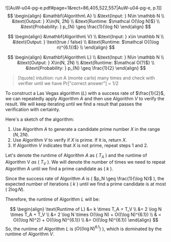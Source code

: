 ![[AuW-u04-pg-e.pdf#page=1&rect=86,405,522,557|AuW-u04-pg-e, p.1]]
$$
\begin{align}
&\mathbf{Algorithm\ A} \\
&\text{Input: } N\in \mathbb N \\
&\text{Output: } X\in(N, 2N) \\
&\text{Runtime: $\mathcal O(\log N)$} \\
&\text{Probability: } p_{N} \geq \frac{1}{\log N} 
\end{align}
$$

$$
\begin{align}
&\mathbf{Algorithm\ V} \\
&\text{Input: } x\in \mathbb N \\
&\text{Output: } \text{true / false} \\
&\text{Runtime: $\mathcal O((\log n)^{6.1})$} \\
\end{align}
$$

$$
\begin{align}
&\mathbf{Algorithm\ L} \\
&\text{Input: } N\in \mathbb N \\
&\text{Output: } X\in(N, 2N) \\
&\text{Runtime: $\mathcal O(?)$} \\
&\text{Probability: } p_{N} \geq \frac{1}{2} 
\end{align}
$$

>[!quote] intuition:
run A (monte carlo) many times and check with verifier until we have Pr\["correct answer"] = 1/2



To construct a Las Vegas algorithm ($L$) with a success rate of $\frac{1}{2}$, we can repeatedly apply Algorithm $A$ and then use Algorithm $V$ to verify the result. We will keep iterating until we find a result that passes the verification with certainty.

Here's a sketch of the algorithm:

1. Use Algorithm $A$ to generate a candidate prime number $X$ in the range $(N, 2N)$.
2. Use Algorithm $V$ to verify if $X$ is prime. If it is, return $X$.
3. If Algorithm $V$ indicates that $X$ is not prime, repeat steps 1 and 2.


Let's denote the runtime of Algorithm $A$ as \( $T_A$ \) and the runtime of Algorithm V $as$ \( $T_V$ \). We will denote the number of times we need to repeat Algorithm A until we find a prime candidate as \( $k$ \).

Since the success rate of Algorithm $A$ is \( $p_N \geq \frac{1}{\log N}$ \), the expected number of iterations \( $k$ \) until we find a prime candidate is at most \( $2 \log N$\).

Therefore, the runtime of Algorithm $L$ will be:

$$
\begin{align}
\text{Runtime of L} &= k \times T_A + T_V \\
&= 2 \log N \times T_A + T_V \\
&= 2 \log N \times O(\log N) + O((\log N)^{6.1}) \\
& = O((\log N)^2) + O((\log N)^{6.1}) \\
&= O((\log N)^{6.1})
\end{align}
$$
So, the runtime of Algorithm $L$ is \($O((\log N)^{6.1}$) \), which is dominated by the runtime of Algorithm $V$.